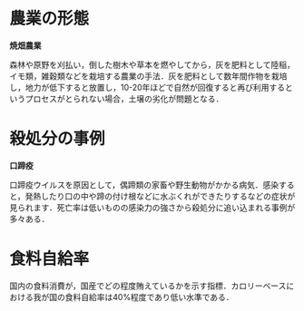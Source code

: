 # 農業の形態

**焼畑農業**

森林や原野を刈払い，倒した樹木や草本を燃やしてから，灰を肥料として陸稲，イモ類，雑穀類などを栽培する農業の手法．灰を肥料として数年間作物を栽培し，地力が低下すると放置し，10-20年ほどで自然が回復すると再び利用するというプロセスがとられない場合，土壌の劣化が問題となる．



# 殺処分の事例

**口蹄疫**

口蹄疫ウイルスを原因として，偶蹄類の家畜や野生動物がかかる病気．感染すると，発熱したり口の中や蹄の付け根などに水ぶくれができたりするなどの症状が見られます．死亡率は低いものの感染力の強さから殺処分に追い込まれる事例が多々ある．



# 食料自給率

国内の食料消費が，国産でどの程度賄えているかを示す指標．カロリーベースにおける我が国の食料自給率は40%程度であり低い水準である．